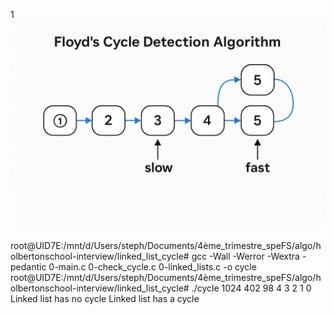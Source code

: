 1
![alt text](image.png)

root@UID7E:/mnt/d/Users/steph/Documents/4ème_trimestre_speFS/algo/holbertonschool-interview/linked_list_cycle# gcc -Wall -Werror -Wextra -pedantic 0-main.c 0-check_cycle.c 0-linked_lists.c -o cycle
root@UID7E:/mnt/d/Users/steph/Documents/4ème_trimestre_speFS/algo/holbertonschool-interview/linked_list_cycle#  ./cycle
1024
402
98
4
3
2
1
0
Linked list has no cycle
Linked list has a cycle
